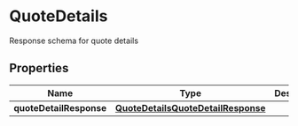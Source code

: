 

# QuoteDetails

Response schema for quote details

## Properties

| Name | Type | Description | Notes |
|------------ | ------------- | ------------- | -------------|
|**quoteDetailResponse** | [**QuoteDetailsQuoteDetailResponse**](QuoteDetailsQuoteDetailResponse.md) |  |  [optional] |



